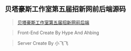 ## 贝塔豪斯工作室第五届招新网前后端源码
> [贝塔豪斯工作室第五届招新网前后端](http://join.betahouse.us)

> Front-End Create By Hype And Ahbing

> Server Create By 小飞飞